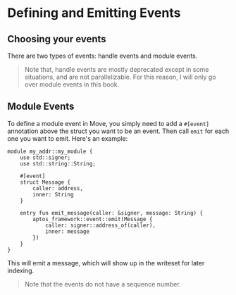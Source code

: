 # Defining and Emitting Events

## Choosing your events

There are two types of events: handle events and module events.

> Note that, handle events are mostly deprecated except in some situations, and are not parallelizable.  For this reason, I will only go over module events in this book.

## Module Events

To define a module event in Move, you simply need to add a `#[event]` annotation above the struct you want to be an event.  Then call `emit` for each one you want to emit.  Here's an example:

```move
module my_addr::my_module {
    use std::signer;
    use std::string::String;

    #[event]
    struct Message {
        caller: address,
        inner: String
    }

    entry fun emit_message(caller: &signer, message: String) {
        aptos_framework::event::emit(Message {
            caller: signer::address_of(caller),
            inner: message
        })
    }
}
```

This will emit a message, which will show up in the writeset for later indexing.

> Note that the events do not have a sequence number.
